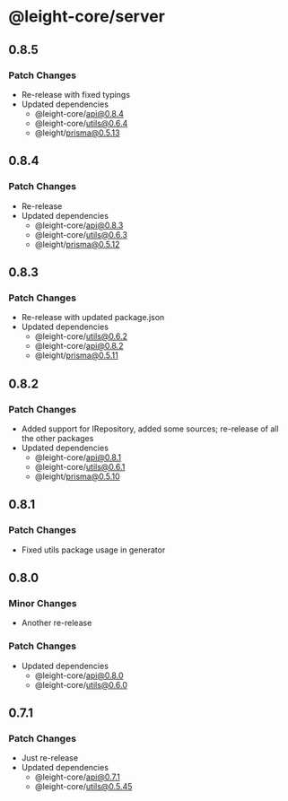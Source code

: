 # @leight-core/server

## 0.8.5

### Patch Changes

- Re-release with fixed typings
- Updated dependencies
	- @leight-core/api@0.8.4
	- @leight-core/utils@0.6.4
	- @leight/prisma@0.5.13

## 0.8.4

### Patch Changes

- Re-release
- Updated dependencies
	- @leight-core/api@0.8.3
	- @leight-core/utils@0.6.3
	- @leight/prisma@0.5.12

## 0.8.3

### Patch Changes

- Re-release with updated package.json
- Updated dependencies
	- @leight-core/utils@0.6.2
	- @leight-core/api@0.8.2
	- @leight/prisma@0.5.11

## 0.8.2

### Patch Changes

- Added support for IRepository, added some sources; re-release of all the other packages
- Updated dependencies
	- @leight-core/api@0.8.1
	- @leight-core/utils@0.6.1
	- @leight/prisma@0.5.10

## 0.8.1

### Patch Changes

- Fixed utils package usage in generator

## 0.8.0

### Minor Changes

- Another re-release

### Patch Changes

- Updated dependencies
	- @leight-core/api@0.8.0
	- @leight-core/utils@0.6.0

## 0.7.1

### Patch Changes

- Just re-release
- Updated dependencies
	- @leight-core/api@0.7.1
	- @leight-core/utils@0.5.45

